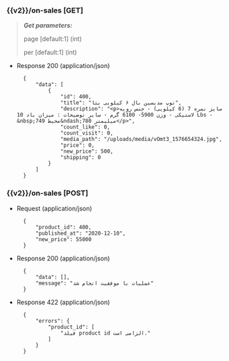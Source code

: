 ### {{v2}}/on-sales [GET]

> ***Get parameters:***
>
> page [default:1] (int)
>
> per [default:1] (int)
>


+ Response 200 (application/json)

        {
            "data": [
                {
                    "id": 400,
                    "title": "توپ مدیسین بال ۶ کیلویی بتا",
                    "description": "<p>سایز نمره 7 (6 کیلویی) - جنس رویه لاستیکی - وزن 5900- 6100 گرم - سایر توضیحات : میزان باد 10 Lbs -&nbsp;محیط 749&ndash;780 میلیمتر</p>",
                    "count_like": 0,
                    "count_visit": 0,
                    "media_path": "/uploads/media/vOmt3_1576654324.jpg",
                    "price": 0,
                    "new_price": 500,
                    "shipping": 0
                }
            ]
        }



### {{v2}}/on-sales [POST]

+ Request (application/json)

        {
            "product_id": 400,
            "published_at": "2020-12-10",
            "new_price": 55000
        }




        
+ Response 200 (application/json)

        {
            "data": [],
            "message": "عملیات با موفقیت انجام شد"
        }

+ Response 422 (application/json)

        {
            "errors": {
                "product_id": [
                    "فیلد product id الزامی است."
                ]
            }
        }
